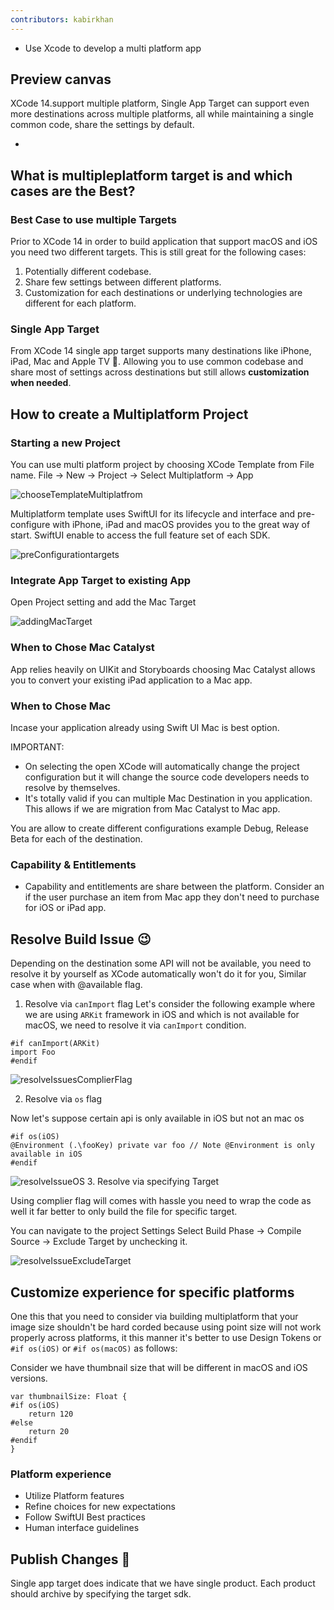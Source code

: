 ```yaml
---
contributors: kabirkhan
---
```


- Use Xcode to develop a multi platform app

## Preview canvas

XCode 14.support multiple platform, Single App Target can support even more destinations across multiple platforms, all while maintaining a single common code,
share the settings by default.

- 

## What is multipleplatform target is and which cases are the Best?

### Best Case to use multiple Targets

Prior to XCode 14 in order to build application that support macOS and iOS you need two different targets. This is still great for the following cases:
 1. Potentially different codebase.
 2. Share few settings between different platforms.
 3. Customization for each destinations or underlying technologies are different for each platform.

### Single App Target

From XCode 14 single app target supports many destinations like iPhone, iPad, Mac and Apple TV 💪. Allowing you to use common codebase and share most of settings
across destinations but still allows **customization when needed**.

## How to create a Multiplatform Project

### Starting a new Project
You can use multi platform project by choosing XCode Template from File name.
File -> New -> Project -> Select Multiplatform -> App

![chooseTemplateMultiplatfrom](../../../images/notes/wwdc22/110428/chooseTemplateMultiplatfrom.png)

Multiplatform template uses SwiftUI for its lifecycle and interface and pre-configure with iPhone, iPad and macOS provides you to the great way of start.
SwiftUI enable to access the full feature set of each SDK.

![preConfigurationtargets](../../../images/notes/wwdc22/110428/preConfigurationtargets.png)

### Integrate App Target to existing App
Open Project setting and add the Mac Target

![addingMacTarget](../../../images/notes/wwdc22/110428/addingMacTarget.png)

### When to Chose Mac Catalyst

App relies heavily on UIKit and Storyboards choosing Mac Catalyst allows you to convert your existing iPad application to a Mac app.

### When to Chose Mac

Incase your application already using Swift UI Mac is best option.

IMPORTANT:
- On selecting the open XCode will automatically change the project configuration but it will change the source code developers needs to resolve by themselves.
- It's totally valid if you can multiple Mac Destination in you application. This allows if we are migration from Mac Catalyst to Mac app.

You are allow to create different configurations example Debug, Release Beta for each of the destination.

### Capability & Entitlements
- Capability and entitlements are share between the platform. Consider an if the user purchase an item from Mac app they don't need to purchase for iOS or iPad  app.

## Resolve Build Issue 😉

Depending on the destination some API will not be available, you need to resolve it by yourself as XCode automatically won't do it for you, Similar case when with @available flag.

1. Resolve via `canImport` flag
Let's consider the following example where we are using `ARKit` framework in iOS and which is not available for macOS,  we need to resolve it via `canImport` condition.

```
#if canImport(ARKit)
import Foo
#endif
```

![resolveIssuesComplierFlag](../../../images/notes/wwdc22/110428/resolveIssuesComplierFlag.png)

2. Resolve via `os` flag



Now let's suppose certain api is only available in iOS but not an mac os 

```
#if os(iOS)
@Environment (.\fooKey) private var foo // Note @Environment is only available in iOS
#endif
```

![resolveIssueOS](../../../images/notes/wwdc22/110428/resolveIssueOS.png)
3. Resolve via specifying Target

Using complier flag will comes with hassle you need to wrap the code as well it far better to only build the file for specific target.

You can navigate to the project Settings
Select Build Phase -> Compile Source -> Exclude Target by unchecking it.

![resolveIssueExcludeTarget](../../../images/notes/wwdc22/110428/resolveIssueExcludeTarget.png)

## Customize experience for specific platforms 

One this that you need to consider via building multiplatform that your image size shouldn't be hard corded because using point size will not work properly across platforms, it this manner it's better to use Design Tokens or `#if os(iOS)` or `#if os(macOS)` as follows:

Consider we have thumbnail size that will be different in macOS and iOS versions.

```
var thumbnailSize: Float {
#if os(iOS)
    return 120
#else 
    return 20
#endif
}

```

### Platform experience

- Utilize Platform features
- Refine choices for new expectations
- Follow SwiftUI Best practices
- Human interface guidelines

## Publish Changes 🚀

Single app target does indicate that we have single product. Each product should archive by specifying the target sdk.

